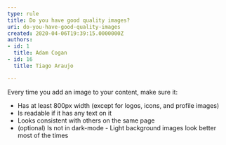 ```yaml
---
type: rule
title: Do you have good quality images?
uri: do-you-have-good-quality-images
created: 2020-04-06T19:39:15.0000000Z
authors:
- id: 1
  title: Adam Cogan
- id: 16
  title: Tiago Araujo

---
```


 Every time you add an image to your content, make sure it:
 


- ​​Has at least 800px width (except for logos, icons, and profile images)
- Is readable if it has any text on it
- Looks consistent with others on the same page
- (optional) Is not in dark-mode - Light background images look better most of the times​


